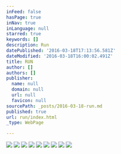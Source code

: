 ```yaml
---
inFeed: false
hasPage: true
inNav: true
inLanguage: null
starred: true
keywords: []
description: Run
datePublished: '2016-03-18T17:13:56.581Z'
dateModified: '2016-03-18T16:00:02.491Z'
title: RUN
author: []
authors: []
publisher:
  name: null
  domain: null
  url: null
  favicon: null
sourcePath: _posts/2016-03-18-run.md
published: true
url: run/index.html
_type: WebPage

---
```

![](https://the-grid-user-content.s3-us-west-2.amazonaws.com/405829dc-c6ad-4d48-9a23-831330af56d6.jpg)
![](https://the-grid-user-content.s3-us-west-2.amazonaws.com/8c67fbfd-ebab-4bd6-ad11-48b0b2e5a342.jpg)
![](https://the-grid-user-content.s3-us-west-2.amazonaws.com/e146fb50-1e41-4df1-8fef-7cdf6ce8c59e.jpg)
![](https://the-grid-user-content.s3-us-west-2.amazonaws.com/268fcfd5-14f7-4424-8ded-b75c55e4e97d.jpg)
![](https://the-grid-user-content.s3-us-west-2.amazonaws.com/f2271bee-d67d-4933-bb46-247551efceec.jpg)
![](https://the-grid-user-content.s3-us-west-2.amazonaws.com/dfb477c6-d3ab-41dc-84e0-db666b3c41fd.jpg)
![](https://the-grid-user-content.s3-us-west-2.amazonaws.com/4903047b-ef1e-4f95-bec5-1bde6b85cfd5.jpg)
![](https://the-grid-user-content.s3-us-west-2.amazonaws.com/e9e76e30-5bce-46bf-a0ab-07523515fccb.jpg)
![](https://the-grid-user-content.s3-us-west-2.amazonaws.com/7417220c-14fc-45f1-b931-9887471f50a7.jpg)